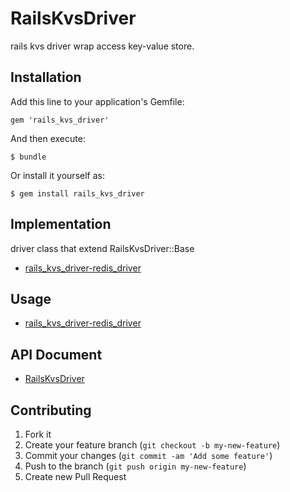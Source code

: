 # RailsKvsDriver

rails kvs driver wrap access key-value store.

## Installation

Add this line to your application's Gemfile:

    gem 'rails_kvs_driver'

And then execute:

    $ bundle

Or install it yourself as:

    $ gem install rails_kvs_driver

## Implementation
driver class that extend RailsKvsDriver::Base

* [rails_kvs_driver-redis_driver](https://github.com/alfa-jpn/rails_kvs_driver-redis_driver)

## Usage

* [rails_kvs_driver-redis_driver](https://github.com/alfa-jpn/rails_kvs_driver-redis_driver)

## API Document

* [RailsKvsDriver](http://rubydoc.info/github/alfa-jpn/rails-kvs-driver/frames)

## Contributing

1. Fork it
2. Create your feature branch (`git checkout -b my-new-feature`)
3. Commit your changes (`git commit -am 'Add some feature'`)
4. Push to the branch (`git push origin my-new-feature`)
5. Create new Pull Request
